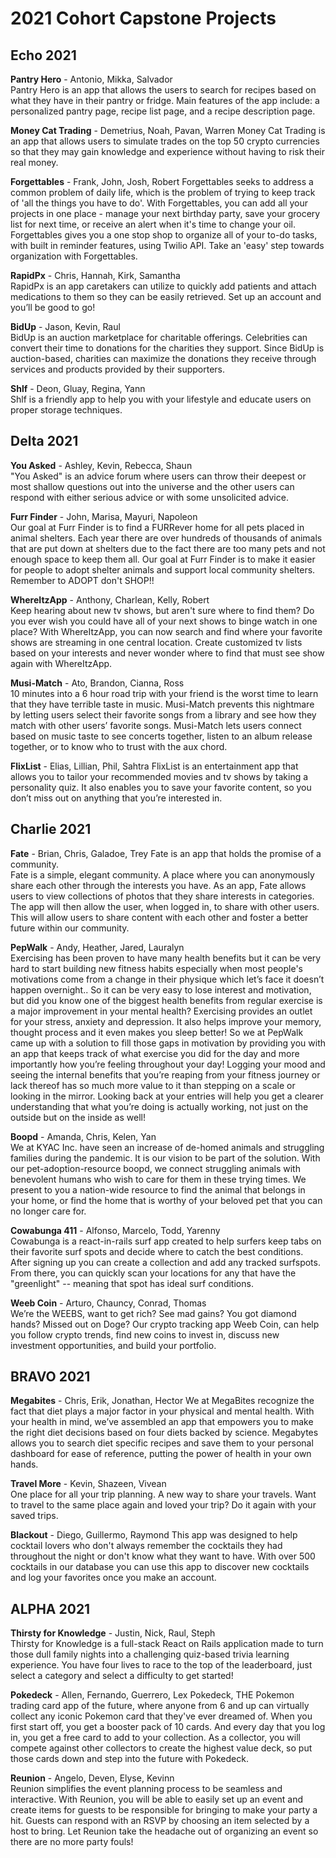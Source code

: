 # 2021 Cohort Capstone Projects

## Echo 2021

<!-- [Pantry Hero](https://intense-lake-77383.herokuapp.com/) -->
**Pantry Hero** - Antonio, Mikka, Salvador  
Pantry Hero is an app that allows the users to search for recipes based on what they have in their pantry or fridge. Main features of the app include: a personalized pantry page, recipe list page, and a recipe description page.

<!-- [Money Cat Trading](https://money-cat-production.herokuapp.com/) -->
**Money Cat Trading** - Demetrius, Noah, Pavan, Warren 
Money Cat Trading is an app that allows users to simulate trades on the top 50 crypto currencies so that they may gain knowledge and experience without having to risk their real money.

<!-- [Forgettables](https://polar-eyrie-84278.herokuapp.com/) -->
**Forgettables** - Frank, John, Josh, Robert 
Forgettables seeks to address a common problem of daily life, which is the problem of trying to keep track of 'all the things you have to do'. With Forgettables, you can add all your projects in one place - manage your next birthday party, save your grocery list for next time, or receive an alert when it's time to change your oil. Forgettables gives you a one stop shop to organize all of your to-do tasks, with built in reminder features, using Twilio API. Take an 'easy' step towards organization with Forgettables.

<!-- [RapidPx](https://limitless-coast-85256.herokuapp.com/) -->
**RapidPx** - Chris, Hannah, Kirk, Samantha  
RapidPx is an app caretakers can utilize to quickly add patients and attach medications to them so they can be easily retrieved. Set up an account and you’ll be good to go!

<!-- [BidUp](https://radiant-island-32845.herokuapp.com/) -->
**BidUp** - Jason, Kevin, Raul   
BidUp is an auction marketplace for charitable offerings. Celebrities can convert their time to donations for the charities they support. Since BidUp is auction-based, charities can maximize the donations they receive through services and products provided by their supporters.

<!-- [Shlf](http://shlf-app.herokuapp.com/) -->
**Shlf** - Deon, Gluay, Regina, Yann  
Shlf is a friendly app to help you with your lifestyle and educate users on proper storage techniques.

## Delta 2021

<!-- [You Asked](https://blooming-woodland-51550.herokuapp.com/) -->
**You Asked** - Ashley, Kevin, Rebecca, Shaun  
"You Asked" is an advice forum where users can throw their deepest or most shallow questions out into the universe and the other users can respond with either serious advice or with some unsolicited advice.

<!-- [Furr Finder](https://furr-finder.herokuapp.com/) -->
**Furr Finder** - John, Marisa, Mayuri, Napoleon  
Our goal at Furr Finder is to find a FURRever home for all pets placed in animal shelters. Each year there are over hundreds of thousands of animals that are put down at shelters due to the fact there are too many pets and not enough space to keep them all. Our goal at Furr Finder is to make it easier for people to adopt shelter animals and support local community shelters. Remember to ADOPT don't SHOP!!

<!-- [WhereItzApp](https://lit-brook-40793.herokuapp.com/) -->
**WhereItzApp** - Anthony, Charlean, Kelly, Robert  
Keep hearing about new tv shows, but aren't sure where to find them? Do you ever wish you could have all of your next shows to binge watch in one place? With WhereItzApp, you can now search and find where your favorite shows are streaming in one central location. Create customized tv lists based on your interests and never wonder where to find that must see show again with WhereItzApp.

<!-- [Musi-Match](https://dry-plains-03297.herokuapp.com/) -->
**Musi-Match** - Ato, Brandon, Cianna, Ross   
10 minutes into a 6 hour road trip with your friend is the worst time to learn that they have terrible taste in music. Musi-Match prevents this nightmare by letting users select their favorite songs from a library and see how they match with other users’ favorite songs. Musi-Match lets users connect based on music taste to see concerts together, listen to an album release together, or to know who to trust with the aux chord.

<!-- [FlixList](https://rocky-shelf-73816.herokuapp.com/) -->
**FlixList** - Elias, Lillian, Phil, Sahtra 
FlixList is an entertainment app that allows you to tailor your recommended movies and tv shows by taking a personality quiz. It also enables you to save your favorite content, so you don’t miss out on anything that you’re interested in.

## Charlie 2021

<!-- [Fate](https://glacial-tundra-45968.herokuapp.com/) -->
**Fate** - Brian, Chris, Galadoe, Trey 
Fate is an app that holds the promise of a community.  
Fate is a simple, elegant community. A place where you can anonymously share each other through the interests you have. As an app, Fate allows users to view collections of photos that they share interests in categories. The app will then allow the user, when logged in, to share with other users. This will allow users to share content with each other and foster a better future within our community.

<!-- [PepWalk](https://quiet-beyond-69564.herokuapp.com/) -->
**PepWalk** - Andy, Heather, Jared, Lauralyn  
Exercising has been proven to have many health benefits but it can be very hard to start building new fitness habits especially when most people's motivations come from a change in their physique which let’s face it doesn’t happen overnight.. So it can be very easy to lose interest and motivation, but did you know one of the biggest health benefits from regular exercise is a major improvement in your mental health? Exercising provides an outlet for your stress, anxiety and depression. It also helps improve your memory, thought process and it even makes you sleep better! So we at PepWalk came up with a solution to fill those gaps in motivation by providing you with an app that keeps track of what exercise you did for the day and more importantly how you’re feeling throughout your day! Logging your mood and seeing the internal benefits that you’re reaping from your fitness journey or lack thereof has so much more value to it than stepping on a scale or looking in the mirror. Looking back at your entries will help you get a clearer understanding that what you’re doing is actually working, not just on the outside but on the inside as well!

<!-- [Boopd](https://floating-mesa-77996.herokuapp.com/) -->
**Boopd** - Amanda, Chris, Kelen, Yan  
We at KYAC Inc. have seen an increase of de-homed animals and struggling families during the pandemic. It is our vision to be part of the solution. With our pet-adoption-resource boopd, we connect struggling animals with benevolent humans who wish to care for them in these trying times. We present to you a nation-wide resource to find the animal that belongs in your home, or find the home that is worthy of your beloved pet that you can no longer care for.

<!-- [Cowabunga 411](https://blooming-dawn-68083.herokuapp.com/)  -->
**Cowabunga 411** - Alfonso, Marcelo, Todd, Yarenny  
Cowabunga is a react-in-rails surf app created to help surfers keep tabs on their favorite surf spots and decide where to catch the best conditions. After signing up you can create a collection and add any tracked surfspots. From there, you can quickly scan your locations for any that have the "greenlight" -- meaning that spot has ideal surf conditions.

<!-- [Weeb Coin](https://sleepy-cove-85300.herokuapp.com/)  -->
**Weeb Coin** - Arturo, Chauncy, Conrad, Thomas  
We’re the WEEBS, want to get rich? See mad gains? You got diamond hands? Missed out on Doge? Our crypto tracking app Weeb Coin, can help you follow crypto trends, find new coins to invest in, discuss new investment opportunities, and build your portfolio.

## BRAVO 2021

<!-- [Megabites](https://shrouded-sierra-57341.herokuapp.com)  -->
**Megabites** - Chris, Erik, Jonathan, Hector 
We at MegaBites recognize the fact that diet plays a major factor in your physical and mental health. With your health in mind, we’ve assembled an app that empowers you to make the right diet decisions based on four diets backed by science. Megabytes allows you to search diet specific recipes and save them to your personal dashboard for ease of reference, putting the power of health in your own hands.

<!-- [Travel More](https://still-waters-56980.herokuapp.com) -->
**Travel More** - Kevin, Shazeen, Vivean  
One place for all your trip planning. A new way to share your travels.
Want to travel to the same place again and loved your trip? Do it again with your saved trips.

<!-- [Blackout](https://infinite-taiga-38805.herokuapp.com) -->
**Blackout** - Diego, Guillermo, Raymond 
This app was designed to help cocktail lovers who don't always remember the cocktails they had throughout the night or don't know what they want to have. With over 500 cocktails in our database you can use this app to discover new cocktails and log your favorites once you make an account.

## ALPHA 2021

<!-- [Thirsty for Knowledge](https://evening-chamber-40393.herokuapp.com/)  -->
**Thirsty for Knowledge** - Justin, Nick, Raul, Steph  
Thirsty for Knowledge is a full-stack React on Rails application made to turn those dull family nights into a challenging quiz-based trivia learning experience. You have four lives to race to the top of the leaderboard, just select a category and select a difficulty to get started!

<!-- [Pokedeck](https://pokedeck-game.herokuapp.com/) -->
**Pokedeck** - Allen, Fernando, Guerrero, Lex 
Pokedeck, THE Pokemon trading card app of the future, where anyone from 6 and up can virtually collect any iconic Pokemon card that they've ever dreamed of. When you first start off, you get a booster pack of 10 cards. And every day that you log in, you get a free card to add to your collection. As a collector, you will compete against other collectors to create the highest value deck, so put those cards down and step into the future with Pokedeck.

<!-- [Reunion](https://safe-brook-46727.herokuapp.com/) -->
**Reunion** - Angelo, Deven, Elyse, Kevinn  
Reunion simplifies the event planning process to be seamless and interactive. With Reunion, you will be able to easily set up an event and create items for guests to be responsible for bringing to make your party a hit. Guests can respond with an RSVP by choosing an item selected by a host to bring. Let Reunion take the headache out of organizing an event so there are no more party fouls!

